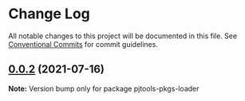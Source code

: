 # Change Log

All notable changes to this project will be documented in this file. See [Conventional Commits](https://conventionalcommits.org) for commit guidelines.

## [0.0.2](https://github.com/PJtools/pjtools-pkgs/compare/pjtools-pkgs-loader@0.0.1...pjtools-pkgs-loader@0.0.2) (2021-07-16)

**Note:** Version bump only for package pjtools-pkgs-loader
